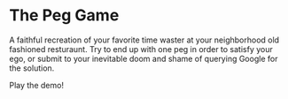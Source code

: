 # The Peg Game

A faithful recreation of your favorite time waster at your neighborhood old
fashioned resturaunt. Try to end up with one peg in order to satisfy your ego,
or submit to your inevitable doom and shame of querying Google for the solution.

Play the demo!